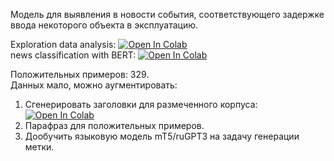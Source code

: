 Модель для выявления в новости события, соответствующего задержке ввода некоторого объекта в эксплуатацию.</br>


Exploration data analysis:  [![Open In Colab](https://colab.research.google.com/assets/colab-badge.svg)](https://colab.research.google.com/github/shitkov/news_classification/blob/main/news_classification_EDA.ipynb)</br>
news classification with BERT: [![Open In Colab](https://colab.research.google.com/assets/colab-badge.svg)](https://colab.research.google.com/github/shitkov/news_classification/blob/main/news_classification_EDA.ipynb)</br>

Положительных примеров: 329.</br>
Данных мало, можно аугментировать:
1. Сгенерировать заголовки для размеченного корпуса: [![Open In Colab](https://colab.research.google.com/assets/colab-badge.svg)](https://colab.research.google.com/github/shitkov/news_classification/blob/main/news_classification_summarization.ipynb)</br>
2. Парафраз для положительных примеров.
3. Дообучить языковую модель mT5/ruGPT3 на задачу генерации метки.
